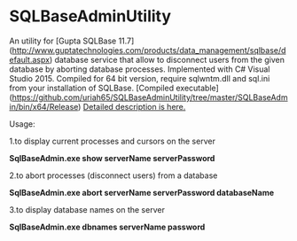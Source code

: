 # SQLBaseAdminUtility

An utility for [Gupta SQLBase 11.7] (http://www.guptatechnologies.com/products/data_management/sqlbase/default.aspx) database service that allow to disconnect users from the given database by aborting database processes.
Implemented with C# Visual Studio 2015. 
Compiled for 64 bit version, require sqlwntm.dll  and sql.ini from your installation of SQLBase.
[Compiled executable] (https://github.com/uriah65/SQLBaseAdminUtility/tree/master/SQLBaseAdmin/bin/x64/Release)
[Detailed description is here.](https://victorscode.wordpress.com/2015/03/29/sqlbase-11-and-c-admin-utility/)


Usage:

1.to display current processes and cursors on the server

 **SqlBaseAdmin.exe  show serverName  serverPassword**

2.to abort processes (disconnect users) from a database

 **SqlBaseAdmin.exe  abort serverName  serverPassword  databaseName** 

3.to display database names on the server

 **SqlBaseAdmin.exe  dbnames serverName  password**

